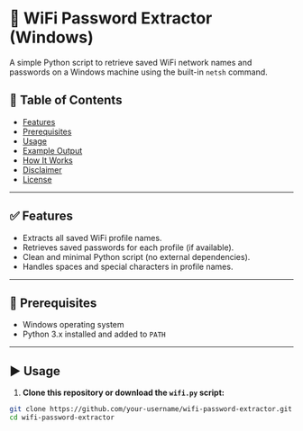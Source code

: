 # 🔐 WiFi Password Extractor (Windows)

A simple Python script to retrieve saved WiFi network names and passwords on a Windows machine using the built-in `netsh` command.

## 📌 Table of Contents

- [Features](#features)
- [Prerequisites](#prerequisites)
- [Usage](#usage)
- [Example Output](#example-output)
- [How It Works](#how-it-works)
- [Disclaimer](#disclaimer)
- [License](#license)

---

## ✅ Features

- Extracts all saved WiFi profile names.
- Retrieves saved passwords for each profile (if available).
- Clean and minimal Python script (no external dependencies).
- Handles spaces and special characters in profile names.

---

## 🧰 Prerequisites

- Windows operating system
- Python 3.x installed and added to `PATH`

---

## ▶️ Usage

1. **Clone this repository or download the `wifi.py` script:**

```bash
git clone https://github.com/your-username/wifi-password-extractor.git
cd wifi-password-extractor

